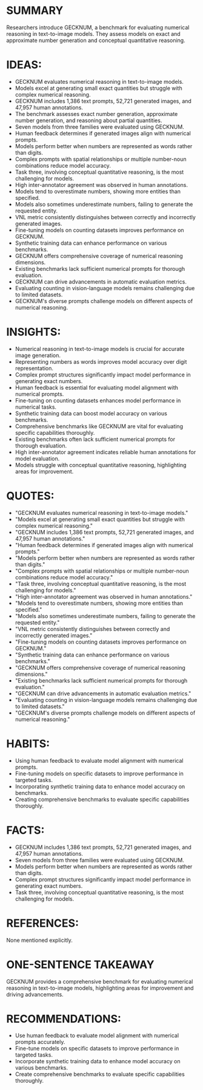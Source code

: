 # SUMMARY
Researchers introduce GECKNUM, a benchmark for evaluating numerical reasoning in text-to-image models. They assess models on exact and approximate number generation and conceptual quantitative reasoning.

# IDEAS:
- GECKNUM evaluates numerical reasoning in text-to-image models.
- Models excel at generating small exact quantities but struggle with complex numerical reasoning.
- GECKNUM includes 1,386 text prompts, 52,721 generated images, and 47,957 human annotations.
- The benchmark assesses exact number generation, approximate number generation, and reasoning about partial quantities.
- Seven models from three families were evaluated using GECKNUM.
- Human feedback determines if generated images align with numerical prompts.
- Models perform better when numbers are represented as words rather than digits.
- Complex prompts with spatial relationships or multiple number-noun combinations reduce model accuracy.
- Task three, involving conceptual quantitative reasoning, is the most challenging for models.
- High inter-annotator agreement was observed in human annotations.
- Models tend to overestimate numbers, showing more entities than specified.
- Models also sometimes underestimate numbers, failing to generate the requested entity.
- VNL metric consistently distinguishes between correctly and incorrectly generated images.
- Fine-tuning models on counting datasets improves performance on GECKNUM.
- Synthetic training data can enhance performance on various benchmarks.
- GECKNUM offers comprehensive coverage of numerical reasoning dimensions.
- Existing benchmarks lack sufficient numerical prompts for thorough evaluation.
- GECKNUM can drive advancements in automatic evaluation metrics.
- Evaluating counting in vision-language models remains challenging due to limited datasets.
- GECKNUM's diverse prompts challenge models on different aspects of numerical reasoning.

# INSIGHTS:
- Numerical reasoning in text-to-image models is crucial for accurate image generation.
- Representing numbers as words improves model accuracy over digit representation.
- Complex prompt structures significantly impact model performance in generating exact numbers.
- Human feedback is essential for evaluating model alignment with numerical prompts.
- Fine-tuning on counting datasets enhances model performance in numerical tasks.
- Synthetic training data can boost model accuracy on various benchmarks.
- Comprehensive benchmarks like GECKNUM are vital for evaluating specific capabilities thoroughly.
- Existing benchmarks often lack sufficient numerical prompts for thorough evaluation.
- High inter-annotator agreement indicates reliable human annotations for model evaluation.
- Models struggle with conceptual quantitative reasoning, highlighting areas for improvement.

# QUOTES:
- "GECKNUM evaluates numerical reasoning in text-to-image models."
- "Models excel at generating small exact quantities but struggle with complex numerical reasoning."
- "GECKNUM includes 1,386 text prompts, 52,721 generated images, and 47,957 human annotations."
- "Human feedback determines if generated images align with numerical prompts."
- "Models perform better when numbers are represented as words rather than digits."
- "Complex prompts with spatial relationships or multiple number-noun combinations reduce model accuracy."
- "Task three, involving conceptual quantitative reasoning, is the most challenging for models."
- "High inter-annotator agreement was observed in human annotations."
- "Models tend to overestimate numbers, showing more entities than specified."
- "Models also sometimes underestimate numbers, failing to generate the requested entity."
- "VNL metric consistently distinguishes between correctly and incorrectly generated images."
- "Fine-tuning models on counting datasets improves performance on GECKNUM."
- "Synthetic training data can enhance performance on various benchmarks."
- "GECKNUM offers comprehensive coverage of numerical reasoning dimensions."
- "Existing benchmarks lack sufficient numerical prompts for thorough evaluation."
- "GECKNUM can drive advancements in automatic evaluation metrics."
- "Evaluating counting in vision-language models remains challenging due to limited datasets."
- "GECKNUM's diverse prompts challenge models on different aspects of numerical reasoning."

# HABITS:
- Using human feedback to evaluate model alignment with numerical prompts.
- Fine-tuning models on specific datasets to improve performance in targeted tasks.
- Incorporating synthetic training data to enhance model accuracy on benchmarks.
- Creating comprehensive benchmarks to evaluate specific capabilities thoroughly.

# FACTS:
- GECKNUM includes 1,386 text prompts, 52,721 generated images, and 47,957 human annotations.
- Seven models from three families were evaluated using GECKNUM.
- Models perform better when numbers are represented as words rather than digits.
- Complex prompt structures significantly impact model performance in generating exact numbers.
- Task three, involving conceptual quantitative reasoning, is the most challenging for models.

# REFERENCES:
None mentioned explicitly.

# ONE-SENTENCE TAKEAWAY
GECKNUM provides a comprehensive benchmark for evaluating numerical reasoning in text-to-image models, highlighting areas for improvement and driving advancements.

# RECOMMENDATIONS:
- Use human feedback to evaluate model alignment with numerical prompts accurately.
- Fine-tune models on specific datasets to improve performance in targeted tasks.
- Incorporate synthetic training data to enhance model accuracy on various benchmarks.
- Create comprehensive benchmarks to evaluate specific capabilities thoroughly.